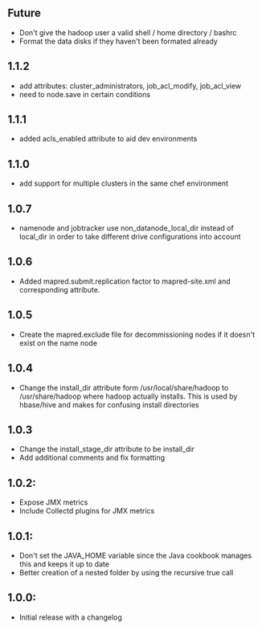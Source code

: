 ## Future

* Don't give the hadoop user a valid shell / home directory / bashrc
* Format the data disks if they haven't been formated already

## 1.1.2
* add attributes: cluster_administrators, job_acl_modify, job_acl_view
* need to node.save in certain conditions

## 1.1.1
* added acls_enabled attribute to aid dev environments

## 1.1.0
* add support for multiple clusters in the same chef environment

## 1.0.7
* namenode and jobtracker use non_datanode_local_dir instead of local_dir in order to take different drive configurations into account

## 1.0.6
* Added mapred.submit.replication factor to mapred-site.xml and corresponding attribute.

## 1.0.5
* Create the mapred.exclude file for decommissioning nodes if it doesn't exist on the name node

## 1.0.4
* Change the install_dir attribute form /usr/local/share/hadoop to /usr/share/hadoop where hadoop actually installs.  This is used by hbase/hive and makes for confusing install directories

## 1.0.3
* Change the install_stage_dir attribute to be install_dir
* Add additional comments and fix formatting

## 1.0.2:
* Expose JMX metrics
* Include Collectd plugins for JMX metrics

## 1.0.1:
* Don't set the JAVA_HOME variable since the Java cookbook manages this and keeps it up to date
* Better creation of a nested folder by using the recursive true call

## 1.0.0:
* Initial release with a changelog
